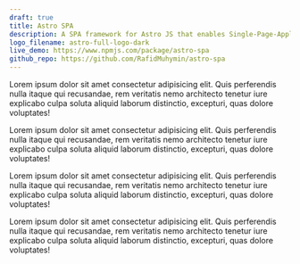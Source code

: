 ```yaml
---
draft: true
title: Astro SPA
description: A SPA framework for Astro JS that enables Single-Page-Application like navigation in a website built using Astro.
logo_filename: astro-full-logo-dark
live_demo: https://www.npmjs.com/package/astro-spa
github_repo: https://github.com/RafidMuhymin/astro-spa
---
```


Lorem ipsum dolor sit amet consectetur adipisicing elit. Quis perferendis nulla itaque qui recusandae, rem veritatis nemo architecto tenetur iure explicabo culpa soluta aliquid laborum distinctio, excepturi, quas dolore voluptates!

Lorem ipsum dolor sit amet consectetur adipisicing elit. Quis perferendis nulla itaque qui recusandae, rem veritatis nemo architecto tenetur iure explicabo culpa soluta aliquid laborum distinctio, excepturi, quas dolore voluptates!

Lorem ipsum dolor sit amet consectetur adipisicing elit. Quis perferendis nulla itaque qui recusandae, rem veritatis nemo architecto tenetur iure explicabo culpa soluta aliquid laborum distinctio, excepturi, quas dolore voluptates!

Lorem ipsum dolor sit amet consectetur adipisicing elit. Quis perferendis nulla itaque qui recusandae, rem veritatis nemo architecto tenetur iure explicabo culpa soluta aliquid laborum distinctio, excepturi, quas dolore voluptates!
